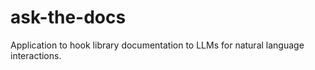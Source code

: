 # ask-the-docs
Application to hook library documentation to LLMs for natural language interactions.
